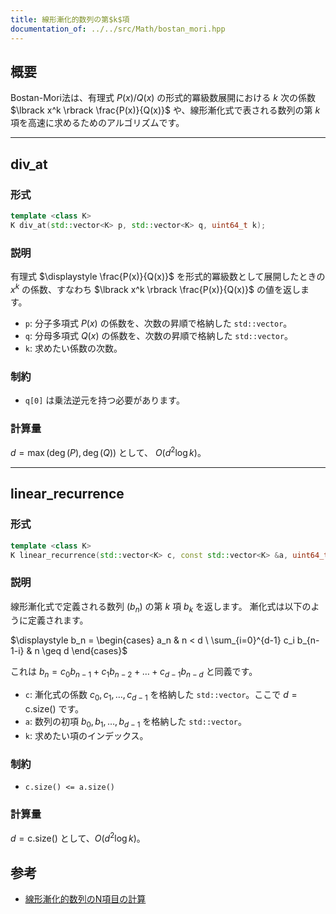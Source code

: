 ```yaml
---
title: 線形漸化的数列の第$k$項
documentation_of: ../../src/Math/bostan_mori.hpp
---
```


## 概要

Bostan-Mori法は、有理式 $P(x)/Q(x)$ の形式的冪級数展開における $k$ 次の係数 $\lbrack x^k \rbrack \frac{P(x)}{Q(x)}$ や、線形漸化式で表される数列の第 $k$ 項を高速に求めるためのアルゴリズムです。

---

## div_at

### 形式

```cpp
template <class K>
K div_at(std::vector<K> p, std::vector<K> q, uint64_t k);
```

### 説明

有理式 $\displaystyle \frac{P(x)}{Q(x)}$ を形式的冪級数として展開したときの $x^k$ の係数、すなわち $\lbrack x^k \rbrack \frac{P(x)}{Q(x)}$ の値を返します。

-   `p`: 分子多項式 $P(x)$ の係数を、次数の昇順で格納した `std::vector`。
-   `q`: 分母多項式 $Q(x)$ の係数を、次数の昇順で格納した `std::vector`。
-   `k`: 求めたい係数の次数。

### 制約

-   `q[0]` は乗法逆元を持つ必要があります。

### 計算量

$d = \max(\deg(P), \deg(Q))$ として、 $O(d^2 \log k)$。

---

## linear_recurrence

### 形式

```cpp
template <class K>
K linear_recurrence(std::vector<K> c, const std::vector<K> &a, uint64_t k);
```

### 説明

線形漸化式で定義される数列 $(b_n)$ の第 $k$ 項 $b_k$ を返します。
漸化式は以下のように定義されます。

$\displaystyle b_n = \begin{cases} a_n & n < d \ \sum_{i=0}^{d-1} c_i b_{n-1-i} & n \geq d \end{cases}$

これは $b_n = c_0 b_{n-1} + c_1 b_{n-2} + \dots + c_{d-1} b_{n-d}$ と同義です。

-   `c`: 漸化式の係数 $c_0, c_1, \dots, c_{d-1}$ を格納した `std::vector`。ここで $d = \text{c.size()}$ です。
-   `a`: 数列の初項 $b_0, b_1, \dots, b_{d-1}$ を格納した `std::vector`。
-   `k`: 求めたい項のインデックス。

### 制約

-   `c.size() <= a.size()`

### 計算量

$d = \text{c.size()}$ として、$O(d^2 \log k)$。

## 参考
- [線形漸化的数列のN項目の計算](https://qiita.com/ryuhe1/items/da5acbcce4ac1911f47a)
